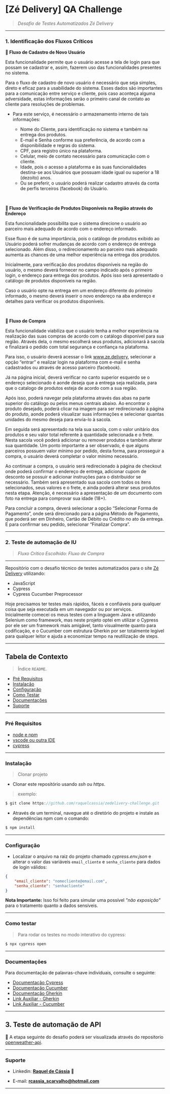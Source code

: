 # [Zé Delivery]  QA Challenge
>*Desafio de Testes Automatizados Zé Delivery*

---


### 1. Identificação dos Fluxos Críticos


   **:triangular_flag_on_post:	  Fluxo de Cadastro de Novo Usuário**
  
    
Esta funcionalidade permite que o usuário acesse a tela de login para que possam se cadastrar e, assim, fazerem uso das funcionalidades presentes no sistema.

Para o fluxo de cadastro de novo usuário é necessário que seja simples, direto e eficaz para a usabilidade do sistema. Esses dados são importantes para a comunicação entre serviço e cliente, pois caso aconteça alguma adversidade, estas informações serão o primeiro canal de contato ao cliente para resoluções de problemas. 

  - Para este serviço, é necessário o armazenamento interno de tais informações: 

    - Nome do Cliente, para identificação no sistema e também na entrega dos produtos. 
    - E-mail e Senha conforme sua preferência, de acordo com a disponibilidade e regras do sistema.
    - CPF, para registro único na plataforma. 
    - Celular, meio de contato necessário para comunicação com o cliente.
    - Idade, pois o acesso a plataforma e às suas funcionalidades destina-se aos Usuários que possuam idade igual ou superior a 18 (dezoito) anos. 
    - Ou se preferir, o usuário poderá realizar cadastro através da conta de perfis terceiros (facebook) do Usuário.

<br/>

   **:triangular_flag_on_post:	  Fluxo de Verificação de Produtos Disponíveis na Região através do Endereço**


Esta funcionalidade possibilita que o sistema direcione o usuário ao parceiro mais adequado de acordo com o endereço informado. 

Esse fluxo é de suma importância, pois o catálogo de produtos exibido ao Usuário poderá sofrer mudanças de acordo com o endereço de entrega selecionado. Além disso, o redirecionamento ao parceiro mais adequado aumenta as chances de uma melhor experiência na entrega dos produtos.

Inicialmente, para verificação dos produtos disponíveis na região do usuário, o mesmo deverá fornecer no campo indicado após o primeiro login, o endereço para entrega dos produtos. Após isso será apresentado o catálogo de produtos disponíveis na região.

Caso o usuário opte na entrega em um endereço diferente do primeiro informado, o mesmo deverá inserir o novo endereço na aba endereço e detalhes para verificar os produtos disponíveis. 

<br/>

   **:triangular_flag_on_post:	  Fluxo de Compra**

Esta funcionalidade viabiliza que o usuário tenha a melhor experiência na realização das suas compras de acordo com o catálogo disponível para sua região.  Através dela, o mesmo escolherá seus produtos, adicionará à sacola e finalizará o pedido com total segurança e confiança na plataforma. 

Para isso, o usuário deverá acessar o link www.ze.delivery, selecionar a opção “entrar” e realizar login na plataforma com e-mail e senha cadastrados ou através de acesso parceiro (facebook).

Já na página inicial, deverá verificar no canto superior esquerdo se o endereço selecionado é aonde deseja que a entrega seja realizada, para que o catalogo de produtos esteja de acordo com a sua região. 

Após isso, poderá navegar pela plataforma através das abas na parte superior do catálogo ou pelos menus centrais abaixo. Ao encontrar o produto desejado, poderá clicar na imagem para ser redirecionado à página do produto, aonde poderá visualizar suas informações e selecionar quantas unidades do mesmo deseja para envia-lo à sacola.

Em seguida será apresentado na tela sua sacola, com o valor unitário dos produtos e seu valor total referente à quantidade selecionada e o frete. Nesta sacola você poderá adicionar ou remover produtos e também alterar sua quantidade. Um ponto importante a ser observado, é que alguns parceiros possuem valor mínimo por pedido, desta forma, para prosseguir a compra, o usuário deverá completar o valor mínimo necessário. 

Ao continuar a compra, o usuário será redirecionado à página de checkout onde poderá confirmar o endereço de entrega, adicionar cupom de desconto se possuir e adicionar instruções para o distribuidor se necessário. Também será apresentado sua sacola com todos os itens selecionados, seus valores e o frete, e ainda poderá alterar seus produtos nesta etapa. Atenção, é necessário a apresentação de um documento com foto na entrega para comprovar sua idade (18+).

Para concluir a compra, deverá selecionar a opção “Selecionar Forma de Pagamento”, onde será direcionado para a página Método de Pagamento, que poderá ser em Dinheiro, Cartão de Débito ou Crédito no ato da entrega. E para confirmar seu pedido, selecionar “Finalizar Compra”.

---

### 2. Teste de automação de IU 

>*Fluxo Crítico Escolhido: Fluxo de Compra*

-----------------------


Repositório com o desafio técnico de testes automatizados para o site [Zé Delivery](https://www.ze.delivery/) utilizando:

  - JavaScript
  - Cypress
  - Cypress Cucumber Preprocessor
  
Hoje precisamos ter testes mais rápidos, fáceis e confiáveis para qualquer coisa que seja executada em um navegador ou por serviços.<br/>
Inicialmente comecei os meus testes com a linguagem Java e utilizando Selenium como framework, mas neste projeto optei em utilizar o Cypress por ele ser um framework mais amigável, tanto visualmente quanto para codificação, e o Cucumber com estrutura Gherkin por ser totalmente legível para qualquer leitor e ajuda a economizar tempo na reutilização de steps.

-----------------------

## Tabela de Contexto

> Índice `README`.
  - [Pré Requisitos](#pré-requisitos)
  - [Instalação](#instalação)
  - [Configuração](#configuração)
  - [Como Testar](#como-testar)
  - [Documentações](#documentações)  
  - [Suporte](#suporte)


-----------------------

### Pré Requisitos

- [node e npm](https://nodejs.org/en/)
- [vscode ou outra IDE](https://code.visualstudio.com/download)
- [cypress](https://docs.cypress.io/guides/getting-started/installing-cypress#System-requirements)

-----------------------

### Instalação

> Clonar projeto
- Clonar este repositório usando _ssh_ ou _https_.

> exemplo:
```js
$ git clone https://github.com/raquelcassia/zedelivery-challenge.git
```

- Através de um terminal, navegue até o diretório do projeto e instale as dependências npm com o comando:

```js
$ npm install
```
-----------------------

### Configuração

- Localizar o arquivo na raiz do projeto chamado _cypress.env.json_ e alterar o valor das variáveis `email_cliente` e `senha_cliente` para dados de login válidos:

```json
{
    "email_cliente": "nomecliente@email.com",
    "senha_cliente": "senhacliente"
}
```

**Nota Importante:** Isso foi feito para simular uma possível _"não exposição"_ para o tratamento quanto a dados sensíveis. 

-----------------------

### Como testar

> Para rodar os testes no modo interativo do cypress:
```js
$ npx cypress open
```

-----------------------

### Documentações

Para documentação de palavras-chave individuais, consulte o seguinte:

 - [Documentação Cypress](https://docs.cypress.io/guides/overview/why-cypress)
 - [Documentação Cucumber](https://cucumber.io/docs/cucumber/)
 - [Documentação Gherkin](https://cucumber.io/docs/gherkin/reference/)
 - [Link Auxiliar - Gherkin](https://blog.onedaytesting.com.br/gherkin/)
 - [Link Auxiliar - Cucumber](https://medium.com/cwi-softwaretestes-automatizados-com-cypress-e-cucumber-d78b211da766)
 
-----------------------

## 3. Teste de automação de API

 :triangular_flag_on_post: A etapa seguinte do desafio poderá ser visualizada através do repositorio [openweather-api](https://github.com/raquelcassia/openweather-api).

-----------------------

### Suporte

- Linkedin: <a href="https://www.linkedin.com/in/raqueldecassiasc/" target="_blank">**Raquel de Cássia**</a> :ghost:

- E-mail: **rcassia_scarvalho@hotmail.com**


-----------------------




